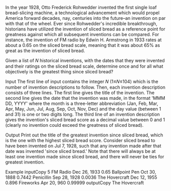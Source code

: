 In the year 1928, Otto Frederick Rohwedder invented the first single loaf bread-slicing machine, a technological advancement which would propel America forward decades, nay, centuries into the future–an invention on par with that of the wheel. Ever since Rohwedder's incredible breakthrough, historians have utilized the invention of sliced bread as a reference point for greatness against which all subsequent inventions can be compared. For instance, the invention of FM radio by Edwin H. Armstrong in 1933 rates at about a 0.65 on the sliced bread scale, meaning that it was about 65% as great as the invention of sliced bread.

Given a list of 𝑁 historical inventions, with the dates that they were invented and their ratings on the sliced bread scale, determine once and for all what objectively is the greatest thing since sliced bread?

Input
The first line of input contains the integer 𝑁 (1≤𝑁≤104) which is the number of invention descriptions to follow. Then, each invention description consists of three lines. The first line gives the title of the invention. The second line gives the date that the invention was made, in the format 'MMM DD, YYYY' where the month is a three-letter abbreviation (Jan, Feb, Mar, Apr, May, Jun, Jul, Aug, Sep, Oct, Nov, Dec) and the day value (between 1 and 31) is one or two digits long. The third line of an invention description gives the invention's sliced bread score as a decimal value between 0 and 1 (clearly no invention could exceed the greatness of sliced bread).

Output
Print out the title of the greatest invention since sliced bread, which is the one with the highest sliced bread score. Consider sliced bread to have been invented on Jul 7, 1928, such that any invention made after that date was invented 'since sliced bread.' Note that there will always be at least one invention made since sliced bread, and there will never be ties for greatest invention.

Example
inputCopy
5
FM Radio
Dec 26, 1933
0.65
Ballpoint Pen
Oct 30, 1888
0.7442
Penicillin
Sep 28, 1928
0.0036
The Hovercraft
Dec 12, 1955
0.896
Fireworks
Apr 20, 960
0.99999
outputCopy
The Hovercraft